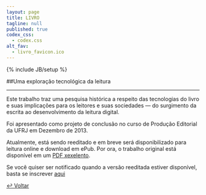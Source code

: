 ```yaml
---
layout: page
title: LIVRO
tagline: null
published: true
codex_css: 
  - codex.css
alt_fav: 
  - livro_favicon.ico
---
```


{% include JB/setup %}

##Uma exploração tecnológica da leitura

---

Este trabalho traz uma pesquisa histórica a respeito das tecnologias do livro e suas implicações para os leitores e suas sociedades — do surgimento da escrita ao desenvolvimento da leitura digital. 

Foi apresentado como projeto de conclusão no curso de Produção Editorial da UFRJ em Dezembro de 2013.

Atualmente, está sendo reeditado e em breve será disponibilizado para leitura online e download em ePub. Por ora, o trabalho original está disponível em um <a href="http://cl.ly/UY5V" target="_blank" alt="Monografia Daniel Fosco" title="PDF XEXELENTO">PDF xexelento</a>.

Se você quiser ser notificado quando a versão reeditada estiver disponível, basta se inscrever [aqui](http://eepurl.com/NisaH "Notification Sign-up")

[&#8617; Voltar](../ "Back")